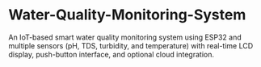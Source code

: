 # Water-Quality-Monitoring-System
An IoT-based smart water quality monitoring system using ESP32 and multiple sensors (pH, TDS, turbidity, and temperature) with real-time LCD display, push-button interface, and optional cloud integration.
